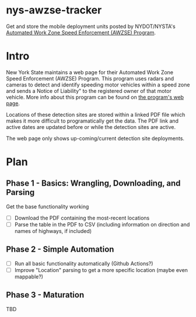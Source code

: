 # nys-awzse-tracker
Get and store the mobile deployment units posted by NYDOT/NYSTA's [Automated Work Zone Speed Enforcement (AWZSE) Program](https://www.ny.gov/work-zone-safety-awareness/automated-work-zone-speed-enforcement-program).

# Intro
New York State maintains a web page for their Automated Work Zone Speed Enforcement (AWZSE) Program.
This program uses radars and cameras to detect and identify speeding motor vehicles within a speed zone and sends a Notice of Liability" to the registered owner of that motor vehicle. More info about this program can be found on [the program's web page](https://www.ny.gov/work-zone-safety-awareness/automated-work-zone-speed-enforcement-program).

Locations of these detection sites are stored within a linked PDF file which makes it more difficult to programatically get the data. The PDF link and active dates are updated before or while the detection sites are active.

The web page only shows up-coming/current detection site deployments.

# Plan
## Phase 1 - Basics: Wrangling, Downloading, and Parsing
Get the base functionality working
- [ ] Download the PDF containing the most-recent locations
- [ ] Parse the table in the PDF to CSV (including information on direction and names of highways, if included)
## Phase 2 - Simple Automation
- [ ] Run all basic functionality automatically (Github Actions?)
- [ ] Improve "Location" parsing to get a more specific location (maybe even mappable?)
## Phase 3 - Maturation
TBD
